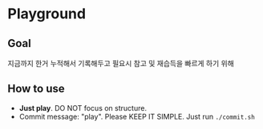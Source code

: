 # Playground

## Goal

지금까지 한거 누적해서 기록해두고 필요시 참고 및 재습득을 빠르게 하기 위해

## How to use

- **Just play**. DO NOT focus on structure.
- Commit message: "play". Please KEEP IT SIMPLE. Just run `./commit.sh`
